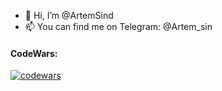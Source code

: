 - 👋 Hi, I’m @ArtemSind
- 📫 You can find me on Telegram: @Artem_sin

<h4>CodeWars: </h4>

[![codewars](https://www.codewars.com/users/Artem_Sin/badges/large)](https://www.codewars.com/users/Artem_Sin)
